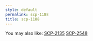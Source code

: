 ```yaml
---
style: default
permalink: scp-1188
title: scp-1188
---
```

You may also like:
[SCP-2135](http://scp-wiki.net/scp-2135)
[SCP-2548](http://scp-wiki.net/scp-2548)